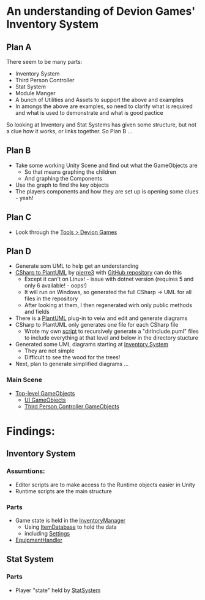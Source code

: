 # An understanding of Devion Games' Inventory System

## Plan A

There seem to be many parts:
* Inventory System
* Third Person Controller
* Stat System
* Module Manger
* A bunch of Utilities and Assets to support the above and examples
* In amongs the above are examples, so need to clarify 
what is required and what is used to demonstrate and what is good pactice

So looking at Inventory and Stat Systems has given some structure, 
but not a clue how it works, or links together.  So Plan B ...

## Plan B
* Take some working Unity Scene and find out what the GameObjects are
  * So that means graphing the children
  * And graphing the Components
* Use the graph to find the key objects
* The players components and how they are set up is opening some clues - yeah!

## Plan C
* Look through the [Tools > Devion Games](ToolsDevionGames.md)

## Plan D
* Generate som UML to help get an understanding
* [CSharp to PlantUML](https://marketplace.visualstudio.com/items?itemName=pierre3.csharp-to-plantuml) 
by [pierre3](https://marketplace.visualstudio.com/publishers/pierre3) 
with [GitHub repository](https://github.com/pierre3/PlantUmlClassDiagramGenerator) can do this
  * Except it can't on Linux! - issue with dotnet version (requires 5 and only 6 available! - oops!)
  * It will run on Windows, so generated the full CSharp -> UML for all files in the repository
  * After looking at them, I then regenerated wirh only public methods and fields
* There is a [PlantUML](https://marketplace.visualstudio.com/items?itemName=jebbs.plantuml) plug-in 
to veiw and edit and generate diagrams
* CSharp to PlantUML only generates one file for each CSharp file
  * Wrote my own [script](../../../puml-gen-inc.sh) to recursively generate a "dirInclude.puml" files 
to include everything at that level and below in the directory stucture
* Generated some UML diagrams starting at [Inventory System](UMLInventorySystem.md)
  * They are not simple
  * Difficult to see the wood for the trees!
* Next, plan to generate simplified diagrams ...

### Main Scene
* [Top-level GameObjects](MainGameScene.md)
  * [UI GameObjects](UIGameobjects.md)
  * [Third Person Controller GameObjects](ThirdPersonControllerGameobjects.md)

# Findings:

## Inventory System

### Assumtions:
* Editor scripts are to make access to the Runtime objects easier in Unity
* Runtime scripts are the main structure

### Parts

* Game state is held in the [InventoryManager](InventoryManager.md)
  * Using [ItemDatabase](ItemDatabase.md) to hold the data 
  * including [Settings](Settings.md)
* [EquipmentHandler](EquipmentHandler.md)

## Stat System

### Parts

* Player "state" held by [StatSystem](StatSystem.md)
